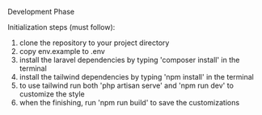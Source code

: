 Development Phase

Initialization steps (must follow):

1. clone the repository to your project directory
2. copy env.example to .env
3. install the laravel dependencies by typing 'composer install' in the terminal
4. install the tailwind dependencies by typing 'npm install' in the terminal
5. to use tailwind run both 'php artisan serve' and 'npm run dev' to customize the style
6. when the finishing, run 'npm run build' to save the customizations
